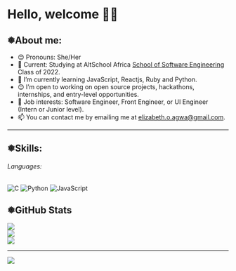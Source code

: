 # Hello, welcome 👋🏾

## ❅About me:

- 😊 Pronouns: She/Her
- 🌱 Current: Studying at AltSchool Africa [School of Software Engineering](https://altschoolafrica.com/schools/engineering) Class of 2022.
- 🌱 I’m currently learning JavaScript, Reactjs, Ruby and Python.
- 😊 I’m open to working on open source projects, hackathons, internships, and entry-level opportunities.
- 💼 Job interests: Software Engineer, Front Engineer, or UI Engineer (Intern or Junior level).
- 📫 You can contact me by emailing me at elizabeth.o.agwa@gmail.com.

---

## ❅Skills:

###### Languages:

![C](https://img.shields.io/badge/c-%2300599C.svg?style=for-the-badge&logo=c&logoColor=white) ![Python](https://img.shields.io/badge/python-3670A0?style=for-the-badge&logo=python&logoColor=ffdd54) ![JavaScript](https://img.shields.io/badge/javascript-%23323330.svg?style=for-the-badge&logo=javascript&logoColor=%23F7DF1E)

<!-- ###### Database:

![MySQL](https://img.shields.io/badge/mysql-%2300f.svg?style=for-the-badge&logo=mysql&logoColor=white) ![PostgreSQL](https://img.shields.io/badge/PostgreSQL-316192?style=for-the-badge&logo=postgresql&logoColor=white) -->

## ❅GitHub Stats

![](https://github-readme-stats.vercel.app/api?username=Agw-a&theme=radical&hide_border=false&include_all_commits=false&count_private=true)<br/>
![](https://github-readme-streak-stats.herokuapp.com/?user=Agw-a&theme=radical&hide_border=false)<br/>
![](https://github-readme-stats.vercel.app/api/top-langs/?username=Agw-a&theme=radical&hide_border=false&include_all_commits=false&count_private=true&layout=compact)

---

[![](https://visitcount.itsvg.in/api?id=Agw-a&icon=0&color=0)](https://visitcount.itsvg.in)
